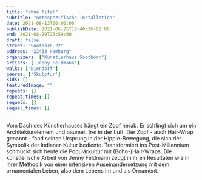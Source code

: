 ```yaml
---
title: "ohne Titel"
subtitle: "ortsspezifische Installation"
date: 2021-08-13T00:00:00
publishDate: 2021-06-25T19:40:36+02:00
end: 2021-08-29T23:59:00
draft: false
street: "Sootbörn 22"
address: "22453 Hamburg"
organizers: ["Künstlerhaus Sootbörn"]
artists: ['Jenny Feldmann']
walks: ['Niendorf']
genres: ['Skulptur']
kids: []
featuredImage: ""
repeats: []
repeat_times: []
sequels: []
sequel_times: []
---
```


Vom Dach des Künstlerhauses hängt ein Zopf herab. Er schlingt sich um ein Architekturelement und baumelt frei in der Luft. Der Zopf - auch Hair-Wrap genannt - fand seinen Ursprung in der Hippie-Bewegung, die sich der Symbolik der Indianer-Kultur bediente. Transformiert ins Post-Millennium schmückt sich heute die Populärkultur mit (Boho-)Hair-Wraps. Die künstlerische Arbeit von Jenny Feldmann zeugt in ihren Resultaten wie in ihrer Methodik von einer intensiven Auseinandersetzung mit dem ornamentalen Leben, also dem Lebens im und als Ornament. 